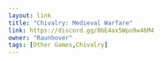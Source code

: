 ```yaml
---
layout: link
title: "Chivalry: Medieval Warfare"
link: https://discord.gg/0bE4ax5Wpo9w46M4
owner: "Raunhover"
tags: [Other Games,Chivalry]
---
```

